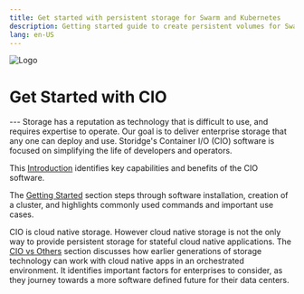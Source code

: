 ```yaml
---
title: Get started with persistent storage for Swarm and Kubernetes
description: Getting started guide to create persistent volumes for Swarm and Kubernetes
lang: en-US
---
```


![Logo](https://i.imgur.com/FfIj2NA.png)

<h1>Get Started with CIO</h1>
---
Storage has a reputation as technology that is difficult to use, and requires expertise to operate. Our goal is to deliver enterprise storage that any one can deploy and use. Storidge's Container I/O (CIO) software is focused on simplifying the life of developers and operators.

This [Introduction](https://guide.storidge.com/what_is_cio/introduction.html) identifies key capabilities and benefits of the CIO software.

The [Getting Started](https://guide.storidge.com/getting_started/install.html) section steps through software installation, creation of a cluster, and highlights commonly used commands and important use cases.

CIO is cloud native storage. However cloud native storage is not the only way to provide persistent storage for stateful cloud native applications. The [CIO vs Others](https://guide.storidge.com/cio_vs_others/overview.html) section discusses how earlier generations of storage technology can work with cloud native apps in an orchestrated environment. It identifies important factors for enterprises to consider, as they journey towards a more software defined future for their data centers.
